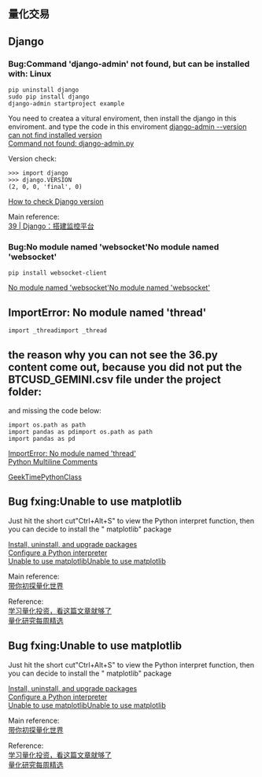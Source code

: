 ## 量化交易
##  Django
### Bug:Command 'django-admin' not found, but can be installed with: Linux
```
pip uninstall django
sudo pip install django
django-admin startproject example
```

You need to createa a vitural enviroment, then install the django in this enviroment. and type the code in this enviroment
[django-admin --version can not find installed version](https://askubuntu.com/questions/1190547/django-admin-version-can-not-find-installed-versionhttps://askubuntu.com/questions/1190547/django-admin-version-can-not-find-installed-version)  
[Command not found: django-admin.py](https://stackoverflow.com/questions/8250086/command-not-found-django-admin-py#:~:text=If%20you%20come%20across%20command,install%20the%20framework%20using%20pip.&text=After%20that%20look%20at%20the,admin.py%20exist%20or%20not.)



Version check:
```
>>> import django
>>> django.VERSION
(2, 0, 0, 'final', 0)
```
[How to check Django version](https://stackoverflow.com/questions/6468397/how-to-check-django-version#:~:text=Simply%20type%20python%20%2Dm%20django,of%20installed%20modules%20including%20Django.)

Main reference:  
[39 | Django：搭建监控平台](https://time.geekbang.org/column/article/113533)  

### Bug:No module named 'websocket'No module named 'websocket'
```
pip install websocket-client
```
[No module named 'websocket'No module named 'websocket'](https://stackoverflow.com/questions/47665760/no-module-named-websocket/47666357)  

## ImportError: No module named 'thread'
```
import _threadimport _thread
```
## the reason why you can not see the 36.py content come out, because you did not put the BTCUSD_GEMINI.csv file under the project folder:

and missing the code below:
```
import os.path as path
import pandas as pdimport os.path as path
import pandas as pd
```
[ImportError: No module named 'thread'](https://stackoverflow.com/questions/36809788/importerror-no-module-named-thread)  
[Python Multiline Comments](https://realpython.com/python-comments-guide/)  

[GeekTimePythonClass](https://github.com/Eyelidstl/GeekTimePythonClass/blob/master/class_36/utils.py)  

## Bug fxing:Unable to use matplotlib

Just hit the short cut"Ctrl+Alt+S" to view the Python interpret function, then you can decide to install the " matplotlib" package

[Install, uninstall, and upgrade packages](https://www.jetbrains.com/help/pycharm/installing-uninstalling-and-upgrading-packages.htmlhttps://www.jetbrains.com/help/pycharm/installing-uninstalling-and-upgrading-packages.html)  
[Configure a Python interpreter](https://www.jetbrains.com/help/pycharm/configuring-python-interpreter.htmlhttps://www.jetbrains.com/help/pycharm/configuring-python-interpreter.html)  
[Unable to use matplotlibUnable to use matplotlib](https://intellij-support.jetbrains.com/hc/en-us/community/posts/360003732899-Unable-to-use-matplotlib)  

Main reference:    
[带你初探量化世界](https://time.geekbang.org/column/article/109128)  

Reference:   
[学习量化投资，看这篇文章就够了](https://zhuanlan.zhihu.com/p/20750993)  
[量化研究每周精选](https://www.zhihu.com/column/c_109014466)    
## Bug fxing:Unable to use matplotlib

Just hit the short cut"Ctrl+Alt+S" to view the Python interpret function, then you can decide to install the " matplotlib" package

[Install, uninstall, and upgrade packages](https://www.jetbrains.com/help/pycharm/installing-uninstalling-and-upgrading-packages.htmlhttps://www.jetbrains.com/help/pycharm/installing-uninstalling-and-upgrading-packages.html)  
[Configure a Python interpreter](https://www.jetbrains.com/help/pycharm/configuring-python-interpreter.htmlhttps://www.jetbrains.com/help/pycharm/configuring-python-interpreter.html)  
[Unable to use matplotlibUnable to use matplotlib](https://intellij-support.jetbrains.com/hc/en-us/community/posts/360003732899-Unable-to-use-matplotlib)  

Main reference:    
[带你初探量化世界](https://time.geekbang.org/column/article/109128)  

Reference:   
[学习量化投资，看这篇文章就够了](https://zhuanlan.zhihu.com/p/20750993)  
[量化研究每周精选](https://www.zhihu.com/column/c_109014466)  
